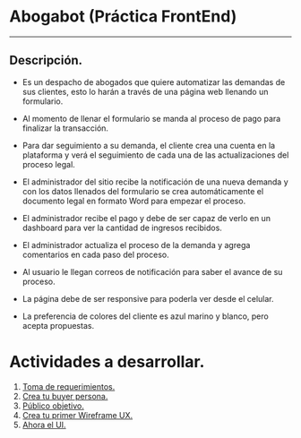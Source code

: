 # Abogabot (Práctica FrontEnd)
---
## Descripción.

- Es un despacho de abogados que quiere automatizar las demandas de sus clientes, esto lo harán a través de una página web llenando un formulario.

- Al momento de llenar el formulario se manda al proceso de pago para finalizar la transacción.

- Para dar seguimiento a su demanda, el cliente crea una cuenta en la plataforma y verá el seguimiento de cada una de las actualizaciones del proceso legal.

 - El administrador del sitio recibe la notificación de una nueva demanda y con los datos llenados del formulario se crea automáticamente el documento legal en formato Word para empezar el proceso.

- El administrador recibe el pago y debe de ser capaz de verlo en un dashboard para ver la cantidad de ingresos recibidos.

- El administrador actualiza el proceso de la demanda y agrega comentarios en cada paso del proceso.

- Al usuario le llegan correos de notificación para saber el avance de su proceso.

- La página debe de ser responsive para poderla ver desde el celular.

- La preferencia de colores del cliente es azul marino y blanco, pero acepta propuestas.

# Actividades a desarrollar.

1. [Toma de requerimientos.](./Toma%20de%20requerimientos/README.md)
2. [Crea tu buyer persona.](./Crea%20tu%20buyer%20persona/README.md)
3. [Público objetivo.](./Público%20objetivo/README.md)
4. [Crea tu primer Wireframe UX.](./Crea%20tu%20primer%20Wireframe%20UX/README.md)
5. [Ahora el UI.](./Ahora%20el%20UI/README.md)
